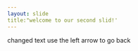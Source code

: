 ```yaml
---
layout: slide
title:"welcome to our second slid!'
---
```

changed text
use the left arrow to go back
